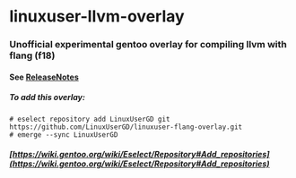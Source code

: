 # linuxuser-llvm-overlay
### Unofficial experimental gentoo overlay for compiling llvm with flang (f18)

#### See [ReleaseNotes](https://releases.llvm.org/13.0.0/tools/flang/docs/ReleaseNotes.html)

##### To add this overlay:
```
# eselect repository add LinuxUserGD git https://github.com/LinuxUserGD/linuxuser-flang-overlay.git
# emerge --sync LinuxUserGD
```
##### [https://wiki.gentoo.org/wiki/Eselect/Repository#Add_repositories](https://wiki.gentoo.org/wiki/Eselect/Repository#Add_repositories)
